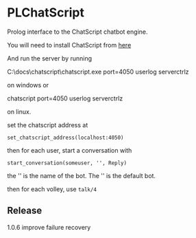 PLChatScript
============

Prolog interface to the ChatScript chatbot engine.

You will need to install ChatScript from [here](http://chatscript.sourceforge.net/)

And run the server by running

   C:\docs\chatscript\chatscript.exe port=4050 userlog serverctrlz

on windows or 

   chatscript port=4050 userlog serverctrlz

on linux.

set the chatscript address at 

    set_chatscript_address(localhost:4050)

then for each user, start a conversation with

    start_conversation(someuser, '', Reply) 

the '' is the name of the bot. The '' is the default bot.

then for each volley, use `talk/4`

Release
-------

1.0.6   improve failure recovery






